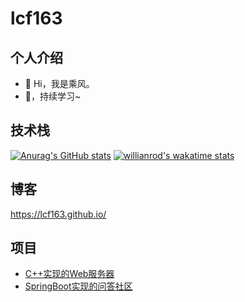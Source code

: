 # lcf163

## 个人介绍
- 👋 Hi，我是乘风。
- 🌱，持续学习~

## 技术栈
[![Anurag's GitHub stats](https://github-readme-stats.vercel.app/api?username=lcf163&count_private=true)](https://github.com/anuraghazra/github-readme-stats)
[![willianrod's wakatime stats](https://github-readme-stats.vercel.app/api/wakatime?username=lcf163)](https://github.com/anuraghazra/github-readme-stats)

## 博客
https://lcf163.github.io/

## 项目
- [C++实现的Web服务器](https://github.com/lcf163/MyWebServer)
- [SpringBoot实现的问答社区](https://github.com/lcf163/community)
